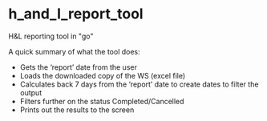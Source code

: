 # h_and_l_report_tool
H&amp;L reporting tool in "go"

A quick summary of what the tool does:
-	Gets the ‘report’ date from the user
-	Loads the downloaded copy of the WS (excel file)
-	Calculates back 7 days from the ‘report’ date to create dates to filter the output
-	Filters further on the status Completed/Cancelled
-	Prints out the results to the screen
